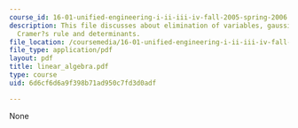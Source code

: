 ```yaml
---
course_id: 16-01-unified-engineering-i-ii-iii-iv-fall-2005-spring-2006
description: This file discusses about elimination of variables, gaussian reduction,
  Cramer?s rule and determinants.
file_location: /coursemedia/16-01-unified-engineering-i-ii-iii-iv-fall-2005-spring-2006/6d6cf6d6a9f398b71ad950c7fd3d0adf_linear_algebra.pdf
file_type: application/pdf
layout: pdf
title: linear_algebra.pdf
type: course
uid: 6d6cf6d6a9f398b71ad950c7fd3d0adf

---
```

None